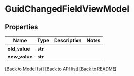 # GuidChangedFieldViewModel


## Properties
Name | Type | Description | Notes
------------ | ------------- | ------------- | -------------
**old_value** | **str** |  | 
**new_value** | **str** |  | 

[[Back to Model list]](../README.md#documentation-for-models) [[Back to API list]](../README.md#documentation-for-api-endpoints) [[Back to README]](../README.md)


